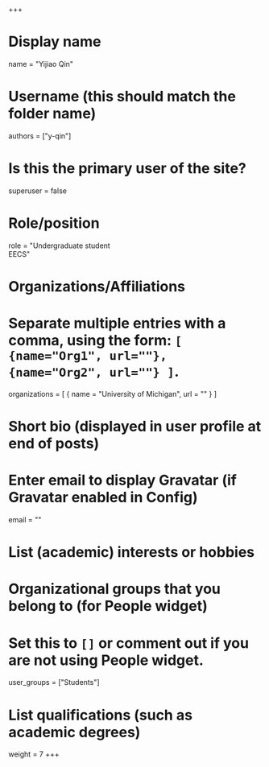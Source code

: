 +++
# Display name
name = "Yijiao Qin"

# Username (this should match the folder name)
authors = ["y-qin"]

# Is this the primary user of the site?
superuser = false

# Role/position
role = "Undergraduate student<br />EECS"

# Organizations/Affiliations
#   Separate multiple entries with a comma, using the form: `[ {name="Org1", url=""}, {name="Org2", url=""} ]`.
organizations = [ { name = "University of Michigan", url = "" } ]

# Short bio (displayed in user profile at end of posts)

# Enter email to display Gravatar (if Gravatar enabled in Config)
email = ""

# List (academic) interests or hobbies

# Organizational groups that you belong to (for People widget)
#   Set this to `[]` or comment out if you are not using People widget.
user_groups = ["Students"]

# List qualifications (such as academic degrees)

weight = 7
+++
